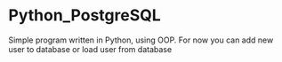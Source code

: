 # Python_PostgreSQL

Simple program written in Python, using OOP. 
For now you can add new user to database or load user from database
